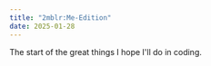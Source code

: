 ```yaml
---
title: "2mblr:Me-Edition"
date: 2025-01-28
---
```

The start of the great things I hope I'll do in coding.
